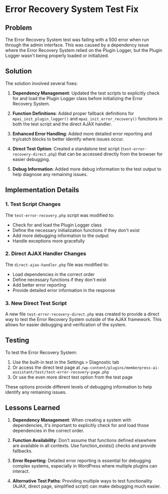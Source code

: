 # Error Recovery System Test Fix

## Problem

The Error Recovery System test was failing with a 500 error when run through the admin interface. This was caused by a dependency issue where the Error Recovery System relied on the Plugin Logger, but the Plugin Logger wasn't being properly loaded or initialized.

## Solution

The solution involved several fixes:

1. **Dependency Management**: Updated the test scripts to explicitly check for and load the Plugin Logger class before initializing the Error Recovery System.

2. **Function Definitions**: Added proper fallback definitions for `mpai_init_plugin_logger()` and `mpai_init_error_recovery()` functions in both the test script and the direct AJAX handler.

3. **Enhanced Error Handling**: Added more detailed error reporting and try/catch blocks to better identify where issues occur.

4. **Direct Test Option**: Created a standalone test script (`test-error-recovery-direct.php`) that can be accessed directly from the browser for easier debugging.

5. **Debug Information**: Added more debug information to the test output to help diagnose any remaining issues.

## Implementation Details

### 1. Test Script Changes

The `test-error-recovery.php` script was modified to:
- Check for and load the Plugin Logger class
- Define the necessary initialization functions if they don't exist
- Add more debugging information to the output
- Handle exceptions more gracefully

### 2. Direct AJAX Handler Changes

The `direct-ajax-handler.php` file was modified to:
- Load dependencies in the correct order
- Define necessary functions if they don't exist
- Add better error reporting
- Provide detailed error information in the response

### 3. New Direct Test Script

A new file `test-error-recovery-direct.php` was created to provide a direct way to test the Error Recovery System outside of the AJAX framework. This allows for easier debugging and verification of the system.

## Testing

To test the Error Recovery System:

1. Use the built-in test in the Settings > Diagnostic tab
2. Or access the direct test page at `/wp-content/plugins/memberpress-ai-assistant/test/test-error-recovery-page.php`
3. Or use the even more direct test option from the test page

These options provide different levels of debugging information to help identify any remaining issues.

## Lessons Learned

1. **Dependency Management**: When creating a system with dependencies, it's important to explicitly check for and load those dependencies in the correct order.

2. **Function Availability**: Don't assume that functions defined elsewhere are available in all contexts. Use function_exists() checks and provide fallbacks.

3. **Error Reporting**: Detailed error reporting is essential for debugging complex systems, especially in WordPress where multiple plugins can interact.

4. **Alternative Test Paths**: Providing multiple ways to test functionality (AJAX, direct page, simplified script) can make debugging much easier.